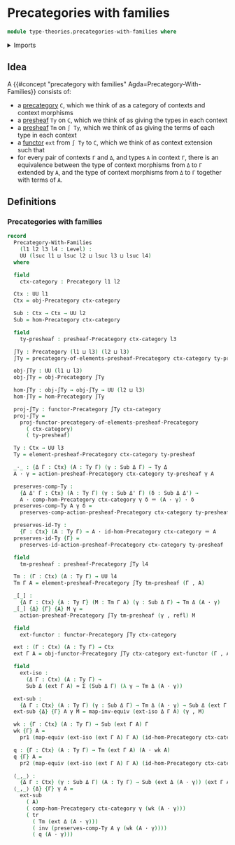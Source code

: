 # Precategories with families

```agda
module type-theories.precategories-with-families where
```

<details><summary>Imports</summary>

```agda
open import category-theory.functors-precategories
open import category-theory.natural-transformations-functors-precategories
open import category-theory.opposite-precategories
open import category-theory.precategories
open import category-theory.precategory-of-elements-of-a-presheaf
open import category-theory.presheaf-categories
open import category-theory.pullbacks-in-precategories

open import foundation.cartesian-product-types
open import foundation.category-of-sets
open import foundation.dependent-pair-types
open import foundation.equivalences
open import foundation.function-extensionality
open import foundation.identity-types
open import foundation.sections
open import foundation.sets
open import foundation.subtypes
open import foundation.transport-along-identifications
open import foundation.universe-levels
```

</details>

## Idea

A {{#concept "precategory with families" Agda=Precategory-With-Families}}
consists of:

- a [precategory](category-theory.precategories.md) `C`, which we think of as a
  category of contexts and context morphisms
- a [presheaf](category-theory.presheaf-categories.md) `Ty` on `C`, which we
  think of as giving the types in each context
- a [presheaf](category-theory.presheaf-categories.md) `Tm` on `∫ Ty`, which we
  think of as giving the terms of each type in each context
- a [functor](category-theory.functors-precategories.md) `ext` from `∫ Ty` to
  `C`, which we think of as context extension such that
- for every pair of contexts `Γ` and `Δ`, and types `A` in context `Γ`, there is
  an equivalence between the type of context morphisms from `Δ` to `Γ` extended
  by `A`, and the type of context morphisms from `Δ` to `Γ` together with terms
  of `A`.

## Definitions

### Precategories with families

```agda
record
  Precategory-With-Families
    (l1 l2 l3 l4 : Level) :
    UU (lsuc l1 ⊔ lsuc l2 ⊔ lsuc l3 ⊔ lsuc l4)
  where

  field
    ctx-category : Precategory l1 l2

  Ctx : UU l1
  Ctx = obj-Precategory ctx-category

  Sub : Ctx → Ctx → UU l2
  Sub = hom-Precategory ctx-category

  field
    ty-presheaf : presheaf-Precategory ctx-category l3

  ∫Ty : Precategory (l1 ⊔ l3) (l2 ⊔ l3)
  ∫Ty = precategory-of-elements-presheaf-Precategory ctx-category ty-presheaf

  obj-∫Ty : UU (l1 ⊔ l3)
  obj-∫Ty = obj-Precategory ∫Ty

  hom-∫Ty : obj-∫Ty → obj-∫Ty → UU (l2 ⊔ l3)
  hom-∫Ty = hom-Precategory ∫Ty

  proj-∫Ty : functor-Precategory ∫Ty ctx-category
  proj-∫Ty =
    proj-functor-precategory-of-elements-presheaf-Precategory
      ( ctx-category)
      ( ty-presheaf)

  Ty : Ctx → UU l3
  Ty = element-presheaf-Precategory ctx-category ty-presheaf

  _·_ : {Δ Γ : Ctx} (A : Ty Γ) (γ : Sub Δ Γ) → Ty Δ
  A · γ = action-presheaf-Precategory ctx-category ty-presheaf γ A

  preserves-comp-Ty :
    {Δ Δ' Γ : Ctx} (A : Ty Γ) (γ : Sub Δ' Γ) (δ : Sub Δ Δ') →
    A · comp-hom-Precategory ctx-category γ δ ＝ (A · γ) · δ
  preserves-comp-Ty A γ δ =
    preserves-comp-action-presheaf-Precategory ctx-category ty-presheaf γ δ A

  preserves-id-Ty :
    {Γ : Ctx} (A : Ty Γ) → A · id-hom-Precategory ctx-category ＝ A
  preserves-id-Ty {Γ} =
    preserves-id-action-presheaf-Precategory ctx-category ty-presheaf

  field
    tm-presheaf : presheaf-Precategory ∫Ty l4

  Tm : (Γ : Ctx) (A : Ty Γ) → UU l4
  Tm Γ A = element-presheaf-Precategory ∫Ty tm-presheaf (Γ , A)

  _[_] :
    {Δ Γ : Ctx} {A : Ty Γ} (M : Tm Γ A) (γ : Sub Δ Γ) → Tm Δ (A · γ)
  _[_] {Δ} {Γ} {A} M γ =
    action-presheaf-Precategory ∫Ty tm-presheaf (γ , refl) M

  field
    ext-functor : functor-Precategory ∫Ty ctx-category

  ext : (Γ : Ctx) (A : Ty Γ) → Ctx
  ext Γ A = obj-functor-Precategory ∫Ty ctx-category ext-functor (Γ , A)

  field
    ext-iso :
      (Δ Γ : Ctx) (A : Ty Γ) →
      Sub Δ (ext Γ A) ≃ Σ (Sub Δ Γ) (λ γ → Tm Δ (A · γ))

  ext-sub :
    {Δ Γ : Ctx} (A : Ty Γ) (γ : Sub Δ Γ) → Tm Δ (A · γ) → Sub Δ (ext Γ A)
  ext-sub {Δ} {Γ} A γ M = map-inv-equiv (ext-iso Δ Γ A) (γ , M)

  wk : {Γ : Ctx} (A : Ty Γ) → Sub (ext Γ A) Γ
  wk {Γ} A =
    pr1 (map-equiv (ext-iso (ext Γ A) Γ A) (id-hom-Precategory ctx-category))

  q : {Γ : Ctx} (A : Ty Γ) → Tm (ext Γ A) (A · wk A)
  q {Γ} A =
    pr2 (map-equiv (ext-iso (ext Γ A) Γ A) (id-hom-Precategory ctx-category))

  ⟨_,_⟩ :
    {Δ Γ : Ctx} (γ : Sub Δ Γ) (A : Ty Γ) → Sub (ext Δ (A · γ)) (ext Γ A)
  ⟨_,_⟩ {Δ} {Γ} γ A =
    ext-sub
      ( A)
      ( comp-hom-Precategory ctx-category γ (wk (A · γ)))
      ( tr
        ( Tm (ext Δ (A · γ)))
        ( inv (preserves-comp-Ty A γ (wk (A · γ))))
        ( q (A · γ)))
```
